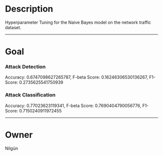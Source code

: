 # Description

Hyperparameter Tuning for the Naive Bayes model on the network
traffic dataset.

---

# Goal

### Attack Detection
Accuracy: 0.6747098627265787, F-beta Score: 0.16246306530136267, F1-Score: 0.2735625541750939

### Attack Classification
Accuracy: 0.77023623119341, F-beta Score: 0.7690404790056776, F1-Score: 0.7150240911972455

---

# Owner
Nilgün
